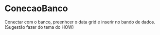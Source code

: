 # ConecaoBanco
 Conectar com o banco, preenhcer o data grid e inserir no bando de dados. (Sugestão fazer do tema do HOW)
